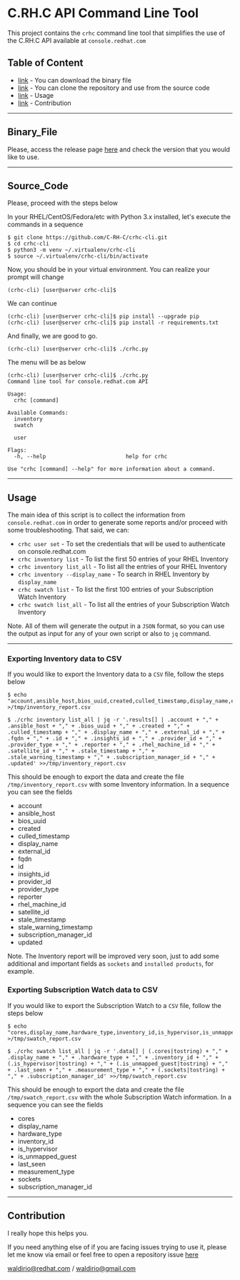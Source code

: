 # C.RH.C API Command Line Tool

This project contains the `crhc` command line tool that simplifies the use of the C.RH.C API available at `console.redhat.com`

## Table of Content
 - [link](#Binary_File) - You can download the binary file
 - [link](#Source_Code) - You can clone the repository and use from the source code
 - [link](#Usage) - Usage
 - [link](#Contribution) - Contribution
 
---

## Binary_File
Please, access the release page [here](https://github.com/C-RH-C/crhc-cli/releases/latest) and check the version that you would like to use.

---
## Source_Code
Please, proceed with the steps below

In your RHEL/CentOS/Fedora/etc with Python 3.x installed, let's execute the commands in a sequence
```
$ git clone https://github.com/C-RH-C/crhc-cli.git
$ cd crhc-cli
$ python3 -m venv ~/.virtualenv/crhc-cli
$ source ~/.virtualenv/crhc-cli/bin/activate
```

Now, you should be in your virtual environment. You can realize your prompt will change
```
(crhc-cli) [user@server crhc-cli]$
```

We can continue
```
(crhc-cli) [user@server crhc-cli]$ pip install --upgrade pip
(crhc-cli) [user@server crhc-cli]$ pip install -r requirements.txt
```

And finally, we are good to go.
```
(crhc-cli) [user@server crhc-cli]$ ./crhc.py
```

The menu will be as below
```
(crhc-cli) [user@server crhc-cli]$ ./crhc.py 
Command line tool for console.redhat.com API

Usage:
  crhc [command]

Available Commands:
  inventory
  swatch

  user

Flags:
  -h, --help                         help for crhc

Use "crhc [command] --help" for more information about a command.
```


---
## Usage

The main idea of this script is to collect the information from `console.redhat.com` in order to generate some reports and/or proceed with some troubleshooting. That said, we can:

- `crhc user set` - To set the credentials that will be used to authenticate on console.redhat.com
- `crhc inventory list` - To list the first 50 entries of your RHEL Inventory
- `crhc inventory list_all` - To list all the entries of your RHEL Inventory
- `crhc inventory --display_name` - To search in RHEL Inventory by `display_name`
- `crhc swatch list` - To list the first 100 entries of your Subscription Watch Inventory
- `crhc swatch list_all` - To list all the entries of your Subscription Watch Inventory

Note. All of them will generate the output in a `JSON` format, so you can use the output as input for any of your own script or also to `jq` command.

---
### Exporting Inventory data to CSV
If you would like to export the Inventory data to a `CSV` file, follow the steps below
```
$ echo "account,ansible_host,bios_uuid,created,culled_timestamp,display_name,external_id,fqdn,id,insights_id,provider_id,provider_type,reporter,rhel_machine_id,satellite_id,stale_timestamp,stale_warning_timestamp,subscription_manager_id,updated" >/tmp/inventory_report.csv

$ ./crhc inventory list_all | jq -r '.results[] | .account + "," + .ansible_host + "," + .bios_uuid + "," + .created + "," + .culled_timestamp + "," + .display_name + "," + .external_id + "," + .fqdn + "," + .id + "," + .insights_id + "," + .provider_id + "," + .provider_type + "," + .reporter + "," + .rhel_machine_id + "," + .satellite_id + "," + .stale_timestamp + "," + .stale_warning_timestamp + "," + .subscription_manager_id + "," + .updated' >>/tmp/inventory_report.csv
```
This should be enough to export the data and create the file `/tmp/inventory_report.csv` with some Inventory information. In a sequence you can see the fields
- account
- ansible_host
- bios_uuid
- created
- culled_timestamp
- display_name
- external_id
- fqdn
- id
- insights_id
- provider_id
- provider_type
- reporter
- rhel_machine_id
- satellite_id
- stale_timestamp
- stale_warning_timestamp
- subscription_manager_id
- updated

Note. The Inventory report will be improved very soon, just to add some additional and important fields as `sockets` and `installed products`, for example.

### Exporting Subscription Watch data to CSV
If you would like to export the Subscription Watch to a `CSV` file, follow the steps below
```
$ echo "cores,display_name,hardware_type,inventory_id,is_hypervisor,is_unmapped_guest,last_seen,measurement_type,sockets,subscription_manager_id" >/tmp/swatch_report.csv

$ ./crhc swatch list_all | jq -r '.data[] | (.cores|tostring) + "," + .display_name + "," + .hardware_type + "," + .inventory_id + "," + (.is_hypervisor|tostring) + "," + (.is_unmapped_guest|tostring) + "," + .last_seen + "," + .measurement_type + "," + (.sockets|tostring) + "," + .subscription_manager_id' >>/tmp/swatch_report.csv
```
This should be enough to export the data and create the file `/tmp/swatch_report.csv` with the whole Subscription Watch information. In a sequence you can see the fields
- cores
- display_name
- hardware_type
- inventory_id
- is_hypervisor
- is_unmapped_guest
- last_seen
- measurement_type
- sockets
- subscription_manager_id

---
## Contribution

I really hope this helps you.

If you need anything else of if you are facing issues trying to use it, please let me know via email or feel free to open a repository issue [here](https://github.com/C-RH-C/crhc-cli/issues)

waldirio@redhat.com / waldirio@gmail.com
